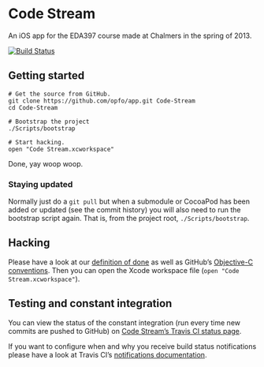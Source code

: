 # Code Stream
An iOS app for the EDA397 course made at Chalmers in the spring of 2013.

[![Build Status](https://travis-ci.org/opfo/app.png?branch=master)](https://travis-ci.org/opfo/app)

## Getting started

```shell
# Get the source from GitHub.
git clone https://github.com/opfo/app.git Code-Stream
cd Code-Stream

# Bootstrap the project
./Scripts/bootstrap

# Start hacking.
open "Code Stream.xcworkspace"
```

Done, yay woop woop.

### Staying updated
Normally just do a `git pull` but when a submodule or CocoaPod has been added or updated (see the commit history) you will also need to run the bootstrap script again. That is, from the project root, `./Scripts/bootstrap`.

## Hacking
Please have a look at our [definition of done](https://github.com/opfo/resources/blob/master/Definition%20of%20done.md) as well as GitHub’s [Objective-C conventions](https://github.com/github/objective-c-conventions). Then you can open the Xcode workspace file (`open "Code Stream.xcworkspace"`).

## Testing and constant integration
You can view the status of the constant integration (run every time new commits are pushed to GitHub) on [Code Stream’s Travis CI status page](https://travis-ci.org/opfo/app).

If you want to configure when and why you receive build status notifications please have a look at Travis CI’s [notifications documentation](http://about.travis-ci.org/docs/user/notifications/).

